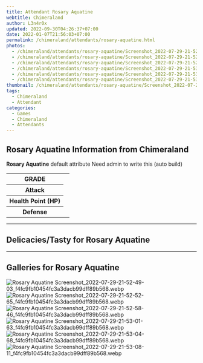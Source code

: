 ```yaml
---
title: Attendant Rosary Aquatine
webtitle: Chimeraland
author: L3n4r0x
updated: 2022-09-30T04:26:37+07:00
date: 2022-01-07T21:56:03+07:00
permalink: /chimeraland/attendants/rosary-aquatine.html
photos:
  - /chimeraland/attendants/rosary-aquatine/Screenshot_2022-07-29-21-52-49-03_f4fc9fb10454fc3a3dacb99dff89b568.webp
  - /chimeraland/attendants/rosary-aquatine/Screenshot_2022-07-29-21-52-52-65_f4fc9fb10454fc3a3dacb99dff89b568.webp
  - /chimeraland/attendants/rosary-aquatine/Screenshot_2022-07-29-21-52-58-46_f4fc9fb10454fc3a3dacb99dff89b568.webp
  - /chimeraland/attendants/rosary-aquatine/Screenshot_2022-07-29-21-53-01-63_f4fc9fb10454fc3a3dacb99dff89b568.webp
  - /chimeraland/attendants/rosary-aquatine/Screenshot_2022-07-29-21-53-04-68_f4fc9fb10454fc3a3dacb99dff89b568.webp
  - /chimeraland/attendants/rosary-aquatine/Screenshot_2022-07-29-21-53-08-11_f4fc9fb10454fc3a3dacb99dff89b568.webp
thumbnail: /chimeraland/attendants/rosary-aquatine/Screenshot_2022-07-29-21-52-49-03_f4fc9fb10454fc3a3dacb99dff89b568.webp
tags:
  - Chimeraland
  - Attendant
categories:
  - Games
  - Chimeraland
  - Attendants
---
```


<section id="bootstrap-wrapper"><link rel="stylesheet" href="https://cdn.statically.io/gh/dimaslanjaka/Web-Manajemen/40ac3225/css/bootstrap-4.5-wrapper.css"/><h2>Rosary Aquatine Information from Chimeraland</h2><p><b>Rosary Aquatine</b> default attribute Need admin to write this (auto build)<table><tr><th>GRADE</th><td></td></tr><tr><th>Attack</th><td></td></tr><tr><th>Health Point (HP)</th><td></td></tr><tr><th>Defense</th><td></td></tr></table></p><hr/><h2>Delicacies/Tasty for Rosary Aquatine</h2><hr/><div id="gallery"><h2>Galleries for Rosary Aquatine</h2><div class="row"><div class="col-lg-6 col-12"><img src="/chimeraland/attendants/rosary-aquatine/Screenshot_2022-07-29-21-52-49-03_f4fc9fb10454fc3a3dacb99dff89b568.webp" alt="Rosary Aquatine Screenshot_2022-07-29-21-52-49-03_f4fc9fb10454fc3a3dacb99dff89b568.webp"/></div><div class="col-lg-6 col-12"><img src="/chimeraland/attendants/rosary-aquatine/Screenshot_2022-07-29-21-52-52-65_f4fc9fb10454fc3a3dacb99dff89b568.webp" alt="Rosary Aquatine Screenshot_2022-07-29-21-52-52-65_f4fc9fb10454fc3a3dacb99dff89b568.webp"/></div><div class="col-lg-6 col-12"><img src="/chimeraland/attendants/rosary-aquatine/Screenshot_2022-07-29-21-52-58-46_f4fc9fb10454fc3a3dacb99dff89b568.webp" alt="Rosary Aquatine Screenshot_2022-07-29-21-52-58-46_f4fc9fb10454fc3a3dacb99dff89b568.webp"/></div><div class="col-lg-6 col-12"><img src="/chimeraland/attendants/rosary-aquatine/Screenshot_2022-07-29-21-53-01-63_f4fc9fb10454fc3a3dacb99dff89b568.webp" alt="Rosary Aquatine Screenshot_2022-07-29-21-53-01-63_f4fc9fb10454fc3a3dacb99dff89b568.webp"/></div><div class="col-lg-6 col-12"><img src="/chimeraland/attendants/rosary-aquatine/Screenshot_2022-07-29-21-53-04-68_f4fc9fb10454fc3a3dacb99dff89b568.webp" alt="Rosary Aquatine Screenshot_2022-07-29-21-53-04-68_f4fc9fb10454fc3a3dacb99dff89b568.webp"/></div><div class="col-lg-6 col-12"><img src="/chimeraland/attendants/rosary-aquatine/Screenshot_2022-07-29-21-53-08-11_f4fc9fb10454fc3a3dacb99dff89b568.webp" alt="Rosary Aquatine Screenshot_2022-07-29-21-53-08-11_f4fc9fb10454fc3a3dacb99dff89b568.webp"/></div></div></div></section>